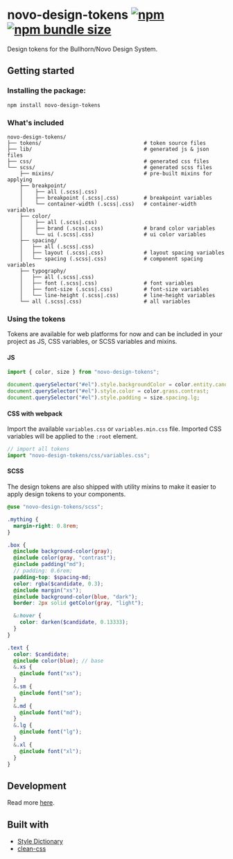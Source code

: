 # novo-design-tokens [![npm](https://img.shields.io/npm/v/novo-design-tokens?style=flat-square)](https://www.npmjs.com/package/novo-design-tokens) [![npm bundle size](https://img.shields.io/bundlephobia/minzip/novo-design-tokens?label=gzipped%20size&style=flat-square)](https://bundlephobia.com/result?p=novo-design-tokens)

Design tokens for the Bullhorn/Novo Design System.

## Getting started

### Installing the package:

```
npm install novo-design-tokens
```

### What's included

```
novo-design-tokens/
├── tokens/                                 # token source files
├── lib/                                    # generated js & json files
├── css/                                    # generated css files
└── scss/                                   # generated scss files
    ├── mixins/                             # pre-built mixins for applying
    ├── breakpoint/
    │    ├── all (.scss|.css)
    │    ├── breakpoint (.scss|.css)        # breakpoint variables
    │    └── container-width (.scss|.css)   # container-width variables
    ├── color/
    │    ├── all (.scss|.css)
    │    ├── brand (.scss|.css)             # brand color variables
    │    └── ui (.scss|.css)                # ui color variables
    ├── spacing/
    │   ├── all (.scss|.css)
    │   ├── layout (.scss|.css)             # layout spacing variables
    │   └── spacing (.scss|.css)            # component spacing variables
    ├── typography/
    │   ├── all (.scss|.css)
    │   ├── font (.scss|.css)               # font variables
    │   ├── font-size (.scss|.css)          # font-size variables
    │   └── line-height (.scss|.css)        # line-height variables
    └── all (.scss|.css)                    # all variables
```

### Using the tokens

Tokens are available for web platforms for now and can be included in your project as JS, CSS variables, or SCSS variables and mixins.

#### JS

```js
import { color, size } from "novo-design-tokens";

document.querySelector("#el").style.backgroundColor = color.entity.candidate;
document.querySelector("#el").style.color = color.grass.contrast;
document.querySelector("#el").style.padding = size.spacing.lg;
```

#### CSS with webpack

Import the available `variables.css` or `variables.min.css` file. Imported CSS variables will be applied to the `:root` element.

```js
// import all tokens
import "novo-design-tokens/css/variables.css";
```

#### SCSS

The design tokens are also shipped with utility mixins to make it easier to apply design tokens to
your components.

```scss
@use "novo-design-tokens/scss";

.mything {
  margin-right: 0.8rem;
}

.box {
  @include background-color(gray);
  @include color(gray, "contrast");
  @include padding("md");
  // padding: 0.6rem;
  padding-top: $spacing-md;
  color: rgba($candidate, 0.3);
  @include margin("xs");
  @include background-color(blue, "dark");
  border: 2px solid getColor(gray, "light");

  &:hover {
    color: darken($candidate, 0.13333);
  }
}

.text {
  color: $candidate;
  @include color(blue); // base
  &.xs {
    @include font("xs");
  }
  &.sm {
    @include font("sm");
  }
  &.md {
    @include font("md");
  }
  &.lg {
    @include font("lg");
  }
  &.xl {
    @include font("xl");
  }
}
```

## Development

Read more [here](DEVELOPMENT.md).

## Built with

- [Style Dictionary](https://github.com/amzn/style-dictionary)
- [clean-css](https://github.com/jakubpawlowicz/clean-css-cli)

